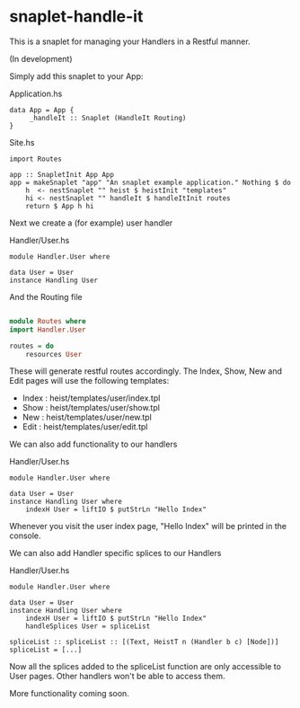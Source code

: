 snaplet-handle-it
=================

This is a snaplet for managing your Handlers in a Restful manner.

(In development)

Simply add this snaplet to your App:

Application.hs
```
data App = App {
     _handleIt :: Snaplet (HandleIt Routing)
}
```

Site.hs
```
import Routes

app :: SnapletInit App App
app = makeSnaplet "app" "An snaplet example application." Nothing $ do
    h  <- nestSnaplet "" heist $ heistInit "templates"
    hi <- nestSnaplet "" handleIt $ handleItInit routes
    return $ App h hi
```


Next we create a (for example) user handler


Handler/User.hs
```
module Handler.User where

data User = User
instance Handling User
```

And the Routing file

``` Routes.hs

module Routes where
import Handler.User

routes = do
    resources User

```

These will generate restful routes accordingly. The Index, Show, New and Edit pages will use the following templates:

- Index : heist/templates/user/index.tpl
- Show  : heist/templates/user/show.tpl
- New   : heist/templates/user/new.tpl
- Edit  : heist/templates/user/edit.tpl

We can also add functionality to our handlers


Handler/User.hs
```
module Handler.User where

data User = User
instance Handling User where
    indexH User = liftIO $ putStrLn "Hello Index"
```

Whenever you visit the user index page, "Hello Index" will be printed in the console.

We can also add Handler specific splices to our Handlers


Handler/User.hs
```
module Handler.User where

data User = User
instance Handling User where
    indexH User = liftIO $ putStrLn "Hello Index"
    handleSplices User = spliceList

spliceList :: spliceList :: [(Text, HeistT n (Handler b c) [Node])]
spliceList = [...]
```

Now all the splices added to the spliceList function are only accessible to User pages. Other handlers won't be able to access them.

More functionality coming soon.
